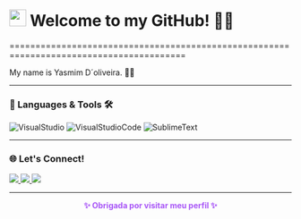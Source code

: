 <h1><img src="https://slackmojis.com/emojis/60881-meow_attention/download" width="30"/> Welcome to my GitHub! 👩‍💻 </h1>



========================================================================================

My name is Yasmim D´oliveira. 👩‍💻

---

### 🐍 Languages & Tools 🛠

![VisualStudio](https://img.shields.io/badge/-VisualStudio-05122A?style=flat&color=gray)&nbsp;![VisualStudioCode](https://img.shields.io/badge/-VisualStudioCode-05122A?style=flat&color=gray)&nbsp;![SublimeText](https://img.shields.io/badge/-SublimeText-05122A?style=flat&color=gray)&nbsp;  

---

### 🌐 Let's Connect!

<div>
  <a href="https://www.instagram.com/yasmimsilxyz2_" target="_blank">
    <img src="https://img.shields.io/badge/Instagram-%23C084FC?style=for-the-badge&logo=instagram&logoColor=white" />
  </a>
  <a href="mailto:doliveirayasmim03@gmail.com" target="_blank">
    <img src="https://img.shields.io/badge/Gmail-%23A855F7?style=for-the-badge&logo=gmail&logoColor=white" />
  </a>
  <a href="https://www.linkedin.com/public-profile/settings?lipi=urn%3Ali%3Apage%3Ad_flagship3_profile_self_edit_contact-info%3BgJ%2BlycjmQqacpEKsiYLQRQ%3D%3D" target="_blank">
    <img src="https://img.shields.io/badge/LinkedIn-%239B5DE5?style=for-the-badge&logo=linkedin&logoColor=white" />
  </a>
</div>

---

<p align="center"><strong style="color:#a855f7;">✨ Obrigada por visitar meu perfil ✨</strong></p>
